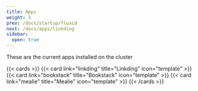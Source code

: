 ```yaml
---
title: Apps
weight: 3
prev: /docs/startup/fluxcd
next: /docs/apps/linkding
sidebar:
  open: true
---
```


These are the current apps installed on the cluster

{{< cards >}} {{< card link="linkding" title="Linkding" icon="template" >}} {{< card link="bookstack" title="Bookstack" icon="template" >}} {{< card link="mealie" title="Mealie" icon="template" >}} {{< /cards >}}
